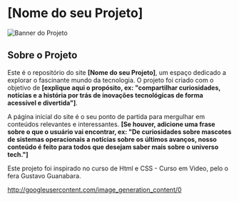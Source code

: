# [Nome do seu Projeto]

![Banner do Projeto](https://placehold.co/1200x400/2ecc71/ffffff?text=Curiosidades+de+Tecnologia)

## Sobre o Projeto

Este é o repositório do site **[Nome do seu Projeto]**, um espaço dedicado a explorar o fascinante mundo da tecnologia. O projeto foi criado com o objetivo de **[explique aqui o propósito, ex: "compartilhar curiosidades, notícias e a história por trás de inovações tecnológicas de forma acessível e divertida"]**.

A página inicial do site é o seu ponto de partida para mergulhar em conteúdos relevantes e interessantes. **[Se houver, adicione uma frase sobre o que o usuário vai encontrar, ex: "De curiosidades sobre mascotes de sistemas operacionais a notícias sobre os últimos avanços, nosso conteúdo é feito para todos que desejam saber mais sobre o universo tech."]**

Este projeto foi inspirado no curso de Html e CSS - Curso em Video, pelo o fera Gustavo Guanabara.

http://googleusercontent.com/image_generation_content/0
